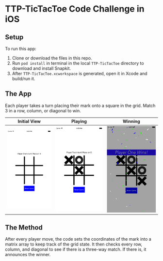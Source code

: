 # TTP-TicTacToe Code Challenge in iOS
## Setup

To run this app:
1. Clone or download the files in this repo.
2. Run `pod install` in terminal in the local `TTP-TicTacToe` directory to download and install Snapkit.
3. After `TTP-TicTacToe.xcworkspace` is generated, open it in Xcode and build/run it.

## The App

Each player takes a turn placing their mark onto a square in the grid. Match 3 in a row, column, or diagonal to win.

Initial View | Playing | Winning
--- | --- | ---
![Initial View](https://github.com/viczhong/TTP-TicTacToe/blob/master/screenshots/screen1.png "Initial View") | ![Playing](https://github.com/viczhong/TTP-TicTacToe/blob/master/screenshots/screen2.png "Playing") | ![Winning](https://github.com/viczhong/TTP-TicTacToe/blob/master/screenshots/screen3.png "Winning")

## The Method

After every player move, the code sets the coordinates of the mark into a matrix array to keep track of the grid state. It then checks every row, column, and diagonal to see if there is a three-way match. If there is, it announces the winner.
